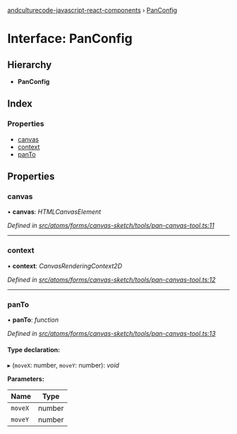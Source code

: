 [andculturecode-javascript-react-components](../README.md) › [PanConfig](panconfig.md)

# Interface: PanConfig

## Hierarchy

* **PanConfig**

## Index

### Properties

* [canvas](panconfig.md#canvas)
* [context](panconfig.md#context)
* [panTo](panconfig.md#panto)

## Properties

###  canvas

• **canvas**: *HTMLCanvasElement*

*Defined in [src/atoms/forms/canvas-sketch/tools/pan-canvas-tool.ts:11](https://github.com/AndcultureCode/AndcultureCode.JavaScript.React.Components/blob/c9cfa12/src/atoms/forms/canvas-sketch/tools/pan-canvas-tool.ts#L11)*

___

###  context

• **context**: *CanvasRenderingContext2D*

*Defined in [src/atoms/forms/canvas-sketch/tools/pan-canvas-tool.ts:12](https://github.com/AndcultureCode/AndcultureCode.JavaScript.React.Components/blob/c9cfa12/src/atoms/forms/canvas-sketch/tools/pan-canvas-tool.ts#L12)*

___

###  panTo

• **panTo**: *function*

*Defined in [src/atoms/forms/canvas-sketch/tools/pan-canvas-tool.ts:13](https://github.com/AndcultureCode/AndcultureCode.JavaScript.React.Components/blob/c9cfa12/src/atoms/forms/canvas-sketch/tools/pan-canvas-tool.ts#L13)*

#### Type declaration:

▸ (`moveX`: number, `moveY`: number): *void*

**Parameters:**

Name | Type |
------ | ------ |
`moveX` | number |
`moveY` | number |
